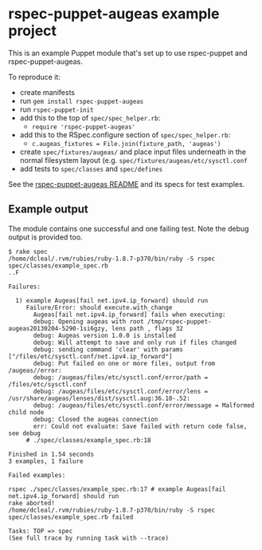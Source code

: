 # rspec-puppet-augeas example project

This is an example Puppet module that's set up to use rspec-puppet and
rspec-puppet-augeas.

To reproduce it:

* create manifests
* run `gem install rspec-puppet-augeas`
* run `rspec-puppet-init`
* add this to the top of `spec/spec_helper.rb`:
  * `require 'rspec-puppet-augeas'`
* add this to the RSpec.configure section of `spec/spec_helper.rb`:
  * `c.augeas_fixtures = File.join(fixture_path, 'augeas')`
* create `spec/fixtures/augeas/` and place input files underneath in the normal filesystem layout (e.g. `spec/fixtures/augeas/etc/sysctl.conf`
* add tests to `spec/classes` and `spec/defines`

See the [rspec-puppet-augeas README](https://github.com/domcleal/rspec-puppet-augeas/blob/master/README.md)
and its specs for test examples.

## Example output

The module contains one successful and one failing test.  Note the debug output
is provided too.

    $ rake spec
    /home/dcleal/.rvm/rubies/ruby-1.8.7-p370/bin/ruby -S rspec spec/classes/example_spec.rb
    ..F
    
    Failures:
    
      1) example Augeas[fail net.ipv4.ip_forward] should run
         Failure/Error: should execute.with_change
           Augeas[fail net.ipv4.ip_forward] fails when executing:
           debug: Opening augeas with root /tmp/rspec-puppet-augeas20130204-5290-1si6gzy, lens path , flags 32
           debug: Augeas version 1.0.0 is installed
           debug: Will attempt to save and only run if files changed
           debug: sending command 'clear' with params ["/files/etc/sysctl.conf/net.ipv4.ip_forward"]
           debug: Put failed on one or more files, output from /augeas//error:
           debug: /augeas/files/etc/sysctl.conf/error/path = /files/etc/sysctl.conf
           debug: /augeas/files/etc/sysctl.conf/error/lens = /usr/share/augeas/lenses/dist/sysctl.aug:36.10-.52:
           debug: /augeas/files/etc/sysctl.conf/error/message = Malformed child node
           debug: Closed the augeas connection
           err: Could not evaluate: Save failed with return code false, see debug
         # ./spec/classes/example_spec.rb:18
    
    Finished in 1.54 seconds
    3 examples, 1 failure
    
    Failed examples:
    
    rspec ./spec/classes/example_spec.rb:17 # example Augeas[fail net.ipv4.ip_forward] should run
    rake aborted!
    /home/dcleal/.rvm/rubies/ruby-1.8.7-p370/bin/ruby -S rspec spec/classes/example_spec.rb failed
    
    Tasks: TOP => spec
    (See full trace by running task with --trace)
